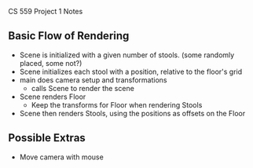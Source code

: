 CS 559 Project 1 Notes

Basic Flow of Rendering
-------------------------- 
- Scene is initialized with a given number of stools. (some randomly placed, some not?)
- Scene initializes each stool with a position, relative to the floor's grid
- main does camera setup and transformations
  - calls Scene to render the scene
- Scene renders Floor
  - Keep the transforms for Floor when rendering Stools
- Scene then renders Stools, using the positions as offsets on the Floor


Possible Extras
---------------
- Move camera with mouse